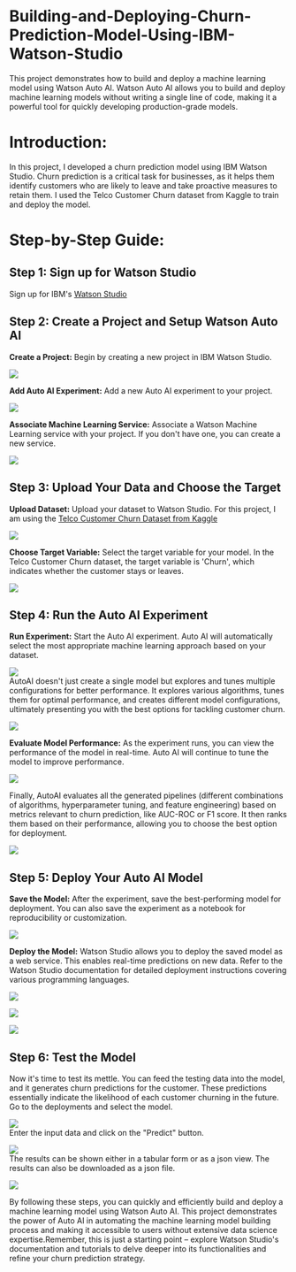 # Building-and-Deploying-Churn-Prediction-Model-Using-IBM-Watson-Studio
This project demonstrates how to build and deploy a machine learning model using Watson Auto AI. Watson Auto AI allows you to build and deploy machine learning models without writing a single line of code, making it a powerful tool for quickly developing production-grade models.

# Introduction:
In this project, I developed a churn prediction model using IBM Watson Studio. Churn prediction is a critical task for businesses, as it helps them identify customers who are likely to leave and take proactive measures to retain them. I used the Telco Customer Churn dataset from Kaggle to train and deploy the model.

# Step-by-Step Guide:

## **Step 1:** Sign up for Watson Studio
Sign up for IBM's [Watson Studio](https://www.ibm.com/products/watson-studio?utm_content=SRCWW&p1=Search&p4=43700079344871072&p5=e&gad_source=1&gclid=CjwKCAjwh4-wBhB3EiwAeJsppDlIjD8B17O6lHYD5QOv_kuENe-wWW7GpYcUNOvJEd30YBj_bPzTiBoCDVwQAvD_BwE&gclsrc=aw.ds)

## **Step 2:**  Create a Project and Setup Watson Auto AI

**Create a Project:** Begin by creating a new project in IBM Watson Studio.</br>
<p><img src ="Images/Step2.JPG"</p></br>

**Add Auto AI Experiment:** Add a new Auto AI experiment to your project.</br>
<p><img src ="Images/Step2a.JPG"</p></br>

**Associate Machine Learning Service:** Associate a Watson Machine Learning service with your project. If you don't have one, you can create a new service.</br>
<p><img src ="Images/Step2b.JPG"</p></br>

## **Step 3:** Upload Your Data and Choose the Target
**Upload Dataset:** Upload your dataset to Watson Studio. For this project, I am using the [Telco Customer Churn Dataset from Kaggle](https://www.kaggle.com/datasets/blastchar/telco-customer-churn/data?select=WA_Fn-UseC_-Telco-Customer-Churn.csv)</br>
<p><img src ="Images/Step3a.JPG"</p></br>

**Choose Target Variable:** Select the target variable for your model. In the Telco Customer Churn dataset, the target variable is 'Churn', which indicates whether the customer stays or leaves.</br>
<p><img src ="Images/Step3b.JPG"</p></br>

## **Step 4:** Run the Auto AI Experiment
**Run Experiment:** Start the Auto AI experiment. Auto AI will automatically select the most appropriate machine learning approach based on your dataset.</br>

<p><img src ="Images/Step4a.JPG"</p></br>
AutoAI doesn't just create a single model but explores and tunes multiple configurations for better performance. It explores various algorithms, tunes them for optimal performance, and creates different model configurations, ultimately presenting you with the best options for tackling customer churn.</br>

<p><img src ="Images/Step4c.JPG"</p></br>

**Evaluate Model Performance:** As the experiment runs, you can view the performance of the model in real-time. Auto AI will continue to tune the model to improve performance.</br>
<p><img src ="Images/Step4d.JPG"</p></br>

Finally, AutoAI evaluates all the generated pipelines (different combinations of algorithms, hyperparameter tuning, and feature engineering) based on metrics relevant to churn prediction, like AUC-ROC or F1 score. It then ranks them based on their performance, allowing you to choose the best option for deployment.</br>

<p><img src ="Images/Step4e.JPG"</p></br>

## **Step 5:** Deploy Your Auto AI Model
**Save the Model:** After the experiment, save the best-performing model for deployment. You can also save the experiment as a notebook for reproducibility or customization.</br>

<p><img src ="Images/Step5a.JPG"</p></br>

**Deploy the Model:** Watson Studio allows you to deploy the saved model as a web service. This enables real-time predictions on new data. Refer to the Watson Studio documentation for detailed deployment instructions covering various programming languages.
<p><img src ="Images/Step5b.JPG"</p></br>
<p><img src ="Images/Step5c.JPG"</p></br>
<p><img src ="Images/Step6b.JPG"</p></br>


## **Step 6:** Test the Model
Now it's time to test its mettle. You can feed the testing data into the model, and it generates churn predictions for the customer.  These predictions essentially indicate the likelihood of each customer churning in the future.</br>
Go to the deployments and select the model.
<p><img src ="Images/Step6a.JPG"</p></br>
Enter the input data and click on the "Predict" button.
<p><img src ="Images/Step6c.JPG"</p></br>
The results can be shown either in a tabular form or as a json view. The results can also be downloaded as a json file.
<p><img src ="Images/Step6d.JPG"</p></br>


By following these steps, you can quickly and efficiently build and deploy a machine learning model using Watson Auto AI. This project demonstrates the power of Auto AI in automating the machine learning model building process and making it accessible to users without extensive data science expertise.Remember, this is just a starting point – explore Watson Studio's documentation and tutorials to delve deeper into its functionalities and refine your churn prediction strategy.






